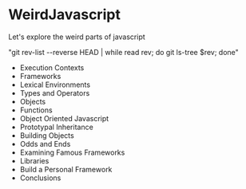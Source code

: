 # WeirdJavascript

Let's explore the weird parts of javascript

"git rev-list --reverse HEAD | while read rev; do git ls-tree $rev; done"

- Execution Contexts 
- Frameworks 
- Lexical Environments 
- Types and Operators 
- Objects 
- Functions 
- Object Oriented Javascript 
- Prototypal Inheritance 
- Building Objects 
- Odds and Ends 
- Examining Famous Frameworks 
- Libraries 
- Build a Personal Framework 
- Conclusions 
